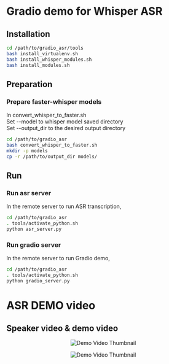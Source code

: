 # Gradio demo for Whisper ASR
## Installation
```bash
cd /path/to/gradio_asr/tools
bash install_virtualenv.sh
bash install_whisper_modules.sh
bash install_modules.sh
```

## Preparation
### Prepare faster-whisper models
In convert_whisper_to_faster.sh \
Set --model to whisper model saved directory \
Set --output_dir to the desired output directory
```bash
cd /path/to/gradio_asr
bash convert_whisper_to_faster.sh
mkdir -p models
cp -r /path/to/output_dir models/
```

## Run
### Run asr server
In the remote server to run ASR transcription,
```bash
cd /path/to/gradio_asr
. tools/activate_python.sh
python asr_server.py
```

### Run gradio server
In the remote server to run Gradio demo,
```bash
cd /path/to/gradio_asr
. tools/activate_python.sh
python gradio_server.py
```

# ASR DEMO video
## Speaker video & demo video
<p align="center">
<img src="https://github.com/user-attachments/assets/e7e61370-efc0-4ed1-b168-052abb33a612" alt="Demo Video Thumbnail">
</p>
<p align="center">
<img src="https://github.com/user-attachments/assets/5121176f-3cca-41cb-86f0-57dc5b1111b6" alt="Demo Video Thumbnail">
</p>
